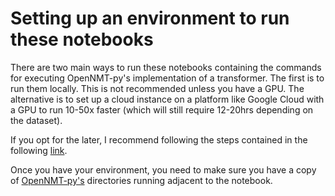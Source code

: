 # Setting up an environment to run these notebooks

There are two main ways to run these notebooks containing the commands for executing OpenNMT-py's implementation of a transformer. 
The first is to run them locally. This is not recommended unless you have a GPU. The alternative is to set up a cloud instance on a 
platform like Google Cloud with a GPU to run 10-50x faster (which will still require 12-20hrs depending on the dataset). 

If you opt for the later, I recommend following the steps contained in the following [link](https://github.com/cs231n/gcloud). 

Once you have your environment, you need to make sure you have a copy of [OpenNMT-py's](https://github.com/OpenNMT/OpenNMT-py) directories
running adjacent to the notebook. 
